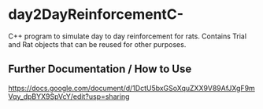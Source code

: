 # day2DayReinforcementC-
C++ program to simulate day to day reinforcement for rats. Contains Trial and Rat objects that can be reused for other purposes.
## Further Documentation / How to Use
https://docs.google.com/document/d/1DctU5bxGSoXquZXX9V89AfJXgF9mVqy_dpBYX9SpVcY/edit?usp=sharing
